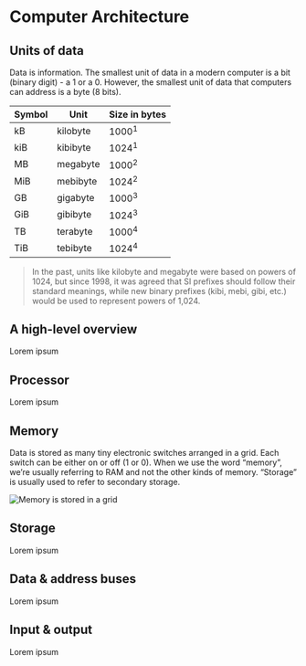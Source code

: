 # Computer Architecture

## Units of data

Data is information. The smallest unit of data in a modern computer is a bit (binary digit) - a 1 or a 0. However, the smallest unit of data that computers can address is a byte (8 bits).

| Symbol | Unit     | Size in bytes    |
| ------ | -------- | ---------------- |
| kB     | kilobyte | 1000<sup>1</sup> |
| kiB    | kibibyte | 1024<sup>1</sup> |
| MB     | megabyte | 1000<sup>2</sup> |
| MiB    | mebibyte | 1024<sup>2</sup> |
| GB     | gigabyte | 1000<sup>3</sup> |
| GiB    | gibibyte | 1024<sup>3</sup> |
| TB     | terabyte | 1000<sup>4</sup> |
| TiB    | tebibyte | 1024<sup>4</sup> |

> In the past, units like kilobyte and megabyte were based on powers of 1024, but since 1998, it was agreed that SI prefixes should follow their standard meanings, while new binary prefixes (kibi, mebi, gibi, etc.) would be used to represent powers of 1,024.

## A high-level overview

Lorem ipsum

## Processor

Lorem ipsum

## Memory

Data is stored as many tiny electronic switches arranged in a grid. Each switch can be either on or off (1 or 0). When we use the word “memory”, we’re usually referring to RAM and not the other kinds of memory. “Storage” is usually used to refer to secondary storage.

![Memory is stored in a grid](/assets/0-memory.svg)

## Storage

Lorem ipsum

## Data & address buses

Lorem ipsum

## Input & output

Lorem ipsum
